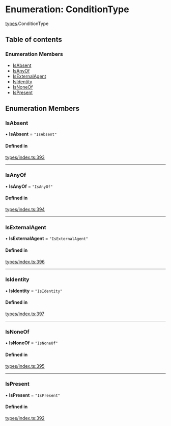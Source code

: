 # Enumeration: ConditionType

[types](../wiki/types).ConditionType

## Table of contents

### Enumeration Members

- [IsAbsent](../wiki/types.ConditionType#isabsent)
- [IsAnyOf](../wiki/types.ConditionType#isanyof)
- [IsExternalAgent](../wiki/types.ConditionType#isexternalagent)
- [IsIdentity](../wiki/types.ConditionType#isidentity)
- [IsNoneOf](../wiki/types.ConditionType#isnoneof)
- [IsPresent](../wiki/types.ConditionType#ispresent)

## Enumeration Members

### IsAbsent

• **IsAbsent** = ``"IsAbsent"``

#### Defined in

[types/index.ts:393](https://github.com/PolymeshAssociation/polymesh-sdk/blob/16e8c2ca/src/types/index.ts#L393)

___

### IsAnyOf

• **IsAnyOf** = ``"IsAnyOf"``

#### Defined in

[types/index.ts:394](https://github.com/PolymeshAssociation/polymesh-sdk/blob/16e8c2ca/src/types/index.ts#L394)

___

### IsExternalAgent

• **IsExternalAgent** = ``"IsExternalAgent"``

#### Defined in

[types/index.ts:396](https://github.com/PolymeshAssociation/polymesh-sdk/blob/16e8c2ca/src/types/index.ts#L396)

___

### IsIdentity

• **IsIdentity** = ``"IsIdentity"``

#### Defined in

[types/index.ts:397](https://github.com/PolymeshAssociation/polymesh-sdk/blob/16e8c2ca/src/types/index.ts#L397)

___

### IsNoneOf

• **IsNoneOf** = ``"IsNoneOf"``

#### Defined in

[types/index.ts:395](https://github.com/PolymeshAssociation/polymesh-sdk/blob/16e8c2ca/src/types/index.ts#L395)

___

### IsPresent

• **IsPresent** = ``"IsPresent"``

#### Defined in

[types/index.ts:392](https://github.com/PolymeshAssociation/polymesh-sdk/blob/16e8c2ca/src/types/index.ts#L392)
